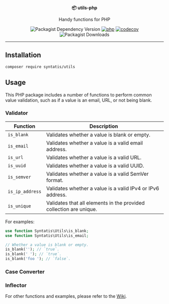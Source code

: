 <div align="center">
  <strong>📦 utils-php</strong>
  <p>Handy functions for PHP</p>

  ![Packagist Dependency Version](https://img.shields.io/packagist/dependency-v/syntatis/utils/php?color=%237A86B8) [![php](https://github.com/syntatis/utils-php/actions/workflows/php.yml/badge.svg)](https://github.com/syntatis/utils-php/actions/workflows/php.yml) [![codecov](https://codecov.io/gh/syntatis/utils-php/graph/badge.svg?token=QH387BY1PK)](https://codecov.io/gh/syntatis/utils-php) ![Packagist Downloads](https://img.shields.io/packagist/dt/syntatis/utils)

</div>

---

## Installation

```bash
composer require syntatis/utils
```

## Usage

This PHP package includes a number of functions to perform common value validation, such as if a value is an email, URL, or not being blank.

### Validator

| Function | Description |
| --- | --- |
| `is_blank` | Validates whether a value is blank or empty. |
| `is_email` | Validates whether a value is a valid email address. |
| `is_url` | Validates whether a value is a valid URL. |
| `is_uuid` | Validates whether a value is a valid UUID. |
| `is_semver` | Validates whether a value is a valid SemVer format. |
| `is_ip_address` | Validates whether a value is a valid IPv4 or IPv6 address. |
| `is_unique` | Validates that all elements in the provided collection are unique. |

For examples:

```php
use function Syntatis\Utils\is_blank;
use function Syntatis\Utils\is_email;

// Whether a value is blank or empty.
is_blank(''); // `true`.
is_blank(' '); // `true`.
is_blank('foo '); // `false`.
```

### Case Converter

### Inflector

For other functions and examples, please refer to the [Wiki](https://github.com/syntatis/utils-php/wiki).

